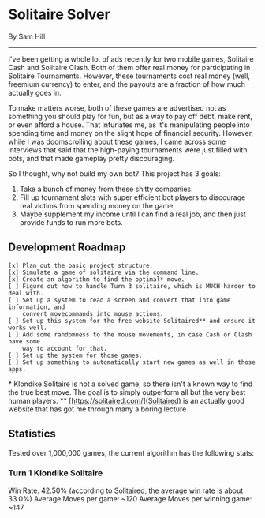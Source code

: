 # Solitaire Solver
By Sam Hill

---

I've been getting a whole lot of ads recently for two mobile games, Solitaire Cash and Solitaire Clash. Both of them offer real money for participating in Solitaire Tournaments. However, these tournaments cost real money (well, freemium currency) to enter, and the payouts are a fraction of how much actually goes in.

To make matters worse, both of these games are advertised not as something you should play for fun, but as a way to pay off debt, make rent, or even afford a house. That infuriates me, as it's manipulating people into spending time and money on the slight hope of financial security. However, while I was doomscrolling about these games, I came across some interviews that said that the high-paying tournaments were just filled with bots, and that made gameplay pretty discouraging.

So I thought, why not build my own bot? This project has 3 goals:

1. Take a bunch of money from these shitty companies.
2. Fill up tournament slots with super efficient bot players to discourage real victims from spending money on the game
3. Maybe supplement my income until I can find a real job, and then just provide funds to run more bots.

## Development Roadmap
```
[x] Plan out the basic project structure.
[x] Simulate a game of solitaire via the command line.
[x] Create an algorithm to find the optimal* move.
[ ] Figure out how to handle Turn 3 solitaire, which is MUCH harder to deal with.
[ ] Set up a system to read a screen and convert that into game information, and
    convert movecommands into mouse actions.
[ ] Set up this system for the free website Solitaired** and ensure it works well.
[ ] Add some randomness to the mouse movements, in case Cash or Clash have some
    way to account for that.
[ ] Set up the system for those games.
[ ] Set up something to automatically start new games as well in those apps.
```
\* Klondike Solitaire is not a solved game, so there isn't a known way to find the true best move. The goal is to simply outperform all but the very best human players.
\*\* [https://solitaired.com/](Solitaired) is an actually good website that has got me through many a boring lecture.

## Statistics

Tested over 1,000,000 games, the current algorithm has the following stats:

### Turn 1 Klondike Solitaire

Win Rate: 42.50% (according to Solitaired, the average win rate is about 33.0%)
Average Moves per game: ~120
Average Moves per winning game: ~147